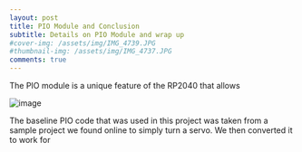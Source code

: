 ```yaml
---
layout: post
title: PIO Module and Conclusion
subtitle: Details on PIO Module and wrap up
#cover-img: /assets/img/IMG_4739.JPG
#thumbnail-img: /assets/img/IMG_4737.JPG
comments: true
---
```


The PIO module is a unique feature of the RP2040 that allows

![image](https://user-images.githubusercontent.com/114199773/210020325-bf07ea5f-6684-434a-8c5f-b668da1502a2.png)



The baseline PIO code that was used in this project was taken from a sample project we found online to simply turn a servo. We then converted it to work for 
